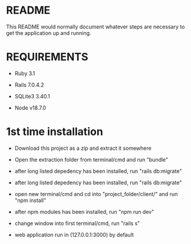 # README

This README would normally document whatever steps are necessary to get the
application up and running.

# REQUIREMENTS

* Ruby 3.1

* Rails 7.0.4.2

* SQLite3 3.40.1

* Node v18.7.0

# 1st time installation

* Download this project as a zip and extract it somewhere

* Open the extraction folder from terminal/cmd and run "bundle"

* after long listed depedency has been installed, run "rails db:migrate"

* after long listed depedency has been installed, run "rails db:migrate"

* open new terminal/cmd and cd into "project_folder/client/" and run "npm install"

* after npm modules has been installed, run "npm run dev"

* change window into first terminal/cmd, run "rails s"

* web application run in (127.0.0.1:3000) by default
